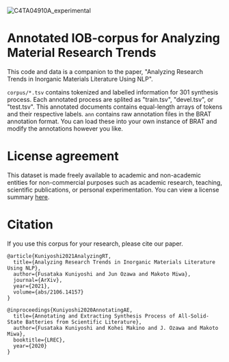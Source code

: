 ![C4TA04910A_experimental](https://user-images.githubusercontent.com/12994311/132538133-dd1161f3-796d-4c7a-b94c-c1cd6eea8bf2.png)

# Annotated IOB-corpus for Analyzing Material Research Trends
This code and data is a companion to the paper, "Analyzing Research Trends in Inorganic Materials Literature Using NLP".

`corpus/*.tsv` contains tokenized and labelled information for 301 synthesis process. Each annotated process are splited as "train.tsv", "devel.tsv", or "test.tsv". This annotated documents contains equal-length arrays of tokens and their respective labels.
`ann` contains raw annotation files in the BRAT annotation format. You can load these into your own instance of BRAT and modify the annotations however you like.

# License agreement
This dataset is made freely available to academic and non-academic entities for non-commercial purposes such as academic research, teaching, scientific publications, or personal experimentation. You can view a license summary [here](https://creativecommons.org/licenses/by-nc/4.0/).

# Citation
If you use this corpus for your research, please cite our paper.
```
@article{Kuniyoshi2021AnalyzingRT,
  title={Analyzing Research Trends in Inorganic Materials Literature Using NLP},
  author={Fusataka Kuniyoshi and Jun Ozawa and Makoto Miwa},
  journal={ArXiv},
  year={2021},
  volume={abs/2106.14157}
}

@inproceedings{Kuniyoshi2020AnnotatingAE,
  title={Annotating and Extracting Synthesis Process of All-Solid-State Batteries from Scientific Literature},
  author={Fusataka Kuniyoshi and Kohei Makino and J. Ozawa and Makoto Miwa},
  booktitle={LREC},
  year={2020}
}
```
